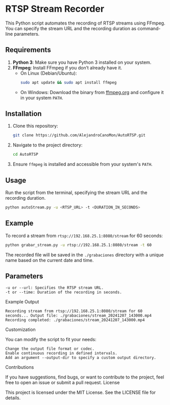 # RTSP Stream Recorder

This Python script automates the recording of RTSP streams using FFmpeg. You can specify the stream URL and the recording duration as command-line parameters.

## Requirements

1. **Python 3**: Make sure you have Python 3 installed on your system.
2. **FFmpeg**: Install FFmpeg if you don’t already have it.
   - On Linux (Debian/Ubuntu):
     ```bash
     sudo apt update && sudo apt install ffmpeg
     ```
   - On Windows: Download the binary from [ffmpeg.org](https://ffmpeg.org/) and configure it in your system `PATH`.

## Installation

1. Clone this repository:
   ```bash
   git clone https://github.com/AlejandroCanoMon/AutoRTSP.git

2. Navigate to the project directory:
   ```bash
   cd AutoRTSP
3. Ensure `ffmpeg` is installed and accessible from your system's `PATH`.

## Usage

Run the script from the terminal, specifying the stream URL and the recording duration.
  ```bash
  python autoStream.py -u <RTSP_URL> -t <DURATION_IN_SECONDS>
  ```

## Example
  To record a stream from `rtsp://192.168.25.1:8080/stream` for 60 seconds:
  ```bash
  python grabar_stream.py -u rtsp://192.168.25.1:8080/stream -t 60
  ```
  The recorded file will be saved in the `./grabaciones` directory with a unique name based on the current date and time.


## Parameters

    -u or --url: Specifies the RTSP stream URL.
    -t or --time: Duration of the recording in seconds.

Example Output

`Recording stream from rtsp://192.168.25.1:8080/stream for 60 seconds...
Output file: ./grabaciones/stream_20241207_143000.mp4
Recording completed: ./grabaciones/stream_20241207_143000.mp4`

Customization

You can modify the script to fit your needs:

    Change the output file format or codec.
    Enable continuous recording in defined intervals.
    Add an argument --output-dir to specify a custom output directory.

Contributions

If you have suggestions, find bugs, or want to contribute to the project, feel free to open an issue or submit a pull request.
License

This project is licensed under the MIT License. See the LICENSE file for details.

